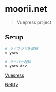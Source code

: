 # moorii.net

> Vuepress project

## Setup

``` bash
# ライブラリを取得
$ yarn

# サーバー起動
$ yarn dev
```

[Vuepress](https://github.com/vuejs/vuepress)

[Netlify](https://www.netlify.com/)
